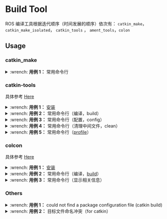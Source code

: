 # Build Tool

ROS 编译工具根据迭代顺序（时间发展的顺序）依次有： `catkin_make`，`catkin_make_isolated`， `catkin_tools` ， `ament_tools`，`colon`

## Usage

### catkin_make

<details>
    <summary>:wrench: <b>用例 1：</b>
        常用命令行
    </summary>

```bash
# 单独编译某些package
$ catkin_make -DCATKIN_WHITELIST_PACKAGES="package1;package2"
# 等价于：
$ catkin_make --only-pkg-with-deps
# 撤销白名单设置
$ catkin_make -DCATKIN_WHITELIST_PACKAGES=""

# 使用ninja进行编译（编译速度会更快，但报错信息无高亮，日志可读性差）
$ catkin_make --use-ninja
```

> [!tip]
>
>  要屏蔽某些包被编译，也可以创建一个名为 `CATKIN_IGNORE`的文件到这些包所在的目录下

</details>

### catkin-tools

具体参考 [Here](https://catkin-tools.readthedocs.io/en/latest/index.html)

<details>
    <summary>:wrench: <b>用例 1：</b>
        <a href="https://catkin-tools.readthedocs.io/en/latest/installing.html">安装</a>
    </summary>

```bash
$ sudo apt-get update
$ sudo apt-get install python3-catkin-tools
```

</details>

<details>
    <summary>:wrench: <b>用例 2：</b>
        常用命令行（编译，build）
    </summary>

```bash
# 跳过对某些已编译包的编译（实际上只是检查）
$ catkin build --start-with <pkg>
# 编译当前所处的包
$ catkin build --this
```

> [!note]
>
>  catkin build 的可查看日志 build.make.log

</details>

<details>
    <summary>:wrench: <b>用例 3：</b>
        常用命令行（配置，config）
    </summary>

```bash
# 配置编译参数
$ catkin config -DPYTHON_EXECUTABLE=/opt/conda/bin/python3 \
-DPYTHON_INCLUDE_DIR=/opt/conda/include/python3.8 \
-DPYTHON_LIBRARY=/opt/conda/lib/libpython3.8.so
# 追加配置参数
$ catkin config -a <配置参数>
# 移除配置参数
$ catkin config -r <配置参数>

# 使用catkin_make参数
$ catkin config --catkin-make-args [args]

# 配置白名单（或黑名单）
$ catkin config --whitelist/blacklist <pkg>
# 取消白名单配置
$ catkin config --no-whitelist  
```

</details>

<details>
    <summary>:wrench: <b>用例 4：</b>
         常用命令行（清理中间文件，clean）
    </summary>

```bash
# 指定删除某个package
$ catkin clean <package_name>
# 删除所有 product 
$ catkin clean --deinit
# 移除非src文件夹下的包的编译产物 
$ catkin clean --orphans
```

> [!note]
>
>  catkin clean 默认删除 ``devel`` , ``log`` 等目录，但隐藏目录 ``.catkin_tools`` , ``.catkin_workspace`` 不会清除

</details>

<details>
    <summary>:wrench: <b>用例 5：</b>
        常用命令行（<a href="https://catkin-tools.readthedocs.io/en/latest/cheat_sheet.html#profile-cookbook">profile</a>）
    </summary>

```bash
$ catkin config --profile debug -x _debug --cmake-args -DCMAKE_BUILD_TYPE=Debug
$ catkin config --profile release -x _release --cmake-args -DCMAKE_BUILD_TYPE=Release
$ catkin build --profile debug
$ catkin build --profile release

$ alias catkin_debug="catkin build --profile debug"
$ alias catkin_release="catkin build --profile release"

# -x: 文件夹后缀
```

</details>

### colcon

具体参考 [Here](https://colcon.readthedocs.io/en/released/user/quick-start.html)

<details>
    <summary>:wrench: <b>用例 1：</b>
       <a href="https://docs.ros.org/en/humble/Tutorials/Beginner-Client-Libraries/Colcon-Tutorial.html#">安装</a> 
    </summary>

```bash
# 安装
$ sudo apt install python3-colcon-common-extensions

# 配置跳转
$ echo "source /usr/share/colcon_cd/function/colcon_cd.sh" >> ~/.bashrc \
&& echo "export _colcon_cd_root=/opt/ros/humble/" >> ~/.bashrc

# 配置命令行Tab补全
$ echo "source /usr/share/colcon_argcomplete/hook/colcon-argcomplete.bash" >> ~/.bashrc

# 配置clean拓展插件
$ git clone https://github.com/ruffsl/colcon-clean
$ python3 setup.py install --user
# colcon clean
$ colcon clean packages --base-select build install
```

</details>

<details>
    <summary>:wrench: <b>用例 2：</b>
        常用命令行（编译，<a href="https://colcon.readthedocs.io/en/released/user/how-to.html">build</a>）
    </summary>

暂未发现其支持像 `catkin build` 中的 `context-aware` 功能

```bash
# 编译工作空间的所有pkg
$ colcon build
# 只编译部分包
$ colcon build --packages-select <pkg_name>
# 使用符号链接而不是复制文件进行安装
$ colon build --symlink-install

# options:
# --cmake-args -DCMAKE_BUILD_TYPE=Debug
# --event-handlers console_direct+   编译时显示所有编译信息
# --event-handlers console_cohesion+  编译完一个包后才显示它的编译信息
# --packages-select <name-of-pkg>  编译某个特定的包（不包含其依赖）
# --packages-up-to <name-of-pkg>   编译某个特定的包（包含其依赖）
# --packages-above <name-of-pkg>  重新编译某个包（和依赖这个包的相关包）

# source devel/setup.bash的等价命令
$ source install/local_setup

# 使用软链接进行安装
# 使用Ninja；
# 设置并行个数
# 日志及时输出到终端
$ colcon build --symlink-install \
--cmake-args -G Ninja \
--parallel-workers 8 \
--event-handlers console_direct+
```

</details>

<details>
    <summary>:wrench: <b>用例 3：</b>
        常用命令行（显示相关信息）
    </summary>

```bash
# 显示当前工作空间的所有包的信息
$ colcon list
# List all packages in the workspace in topological order and visualize their dependencies
$ colcon graph           
```

</details>

### Others

<details>
    <summary>:wrench: <b>用例 1：</b>
        could not find a package configuration file (catkin build)
    </summary>

![](https://natsu-akatsuki.oss-cn-guangzhou.aliyuncs.com/img/image-20210912141918386.png ':size=600')

字面意思，即找不到某个包的配置文件（e.g. .cmake 文件），一般是因为没有安装或编译该依赖包，或者没有定义 CMAKE_PREFIX_PATH，相关 CheckList 如下：

|                             案例                             |                           解决方案                           |
| :----------------------------------------------------------: | :----------------------------------------------------------: |
| apt 依赖包尚未安装<br />->依赖包缺失<br />->没有依赖包配置文件 |                          安装依赖包                          |
| 自建依赖包尚未编译<br />->依赖包缺失<br />->没有依赖包配置文件 | 编译依赖包。其中或存在编译顺序问题，检查 package.xml 文件是否指明了依赖包，以便 catkin tool 编译时能先编译特定的依赖包才编译当前包 |
| 依赖包存在<br />->依赖包配置文件存在<br />->环境变量尚未导入 | 检查是否导入了 ROS 环境变量（e.g. source /opt/ros/noetic/setup.bash）；需根据不同的终端模拟器导入不同的文件，<br />bash 对应 setup.bash，sh 对应 setup.sh，zsh 对应 setup.zsh |
| 依赖包存在<br />->依赖包配置文件存在<br />->环境变量已导入<br />->CMAKE_PREFIX_PATH 为空 | 配置文件存在，导入了 ROS 环境变量，检查是否在 CMakeLists.txt 中定义了 CMAKE_PREFIX_PATH（可能通过调用 find_package() 会导入）。在 ROS1 中在 find_package(catkin) 前不能定义 CMAKE_PREFIX_PATH，否则 find_package(catkin) 中不会将环境变量 CMAKE_PREFIX_PATH（e.g. /opt/ros/noetic）添加到 CMAKE 变量 CMAKE_PREFIX_PATH 中（相关处理逻辑参考 [Here](https://github.com/ros/catkin/issues/1161)），导致 ROS 的一系列配置文件无法被找到（一种解决方案是进行 [reorder](https://github.com/ros-perception/perception_pcl/pull/352/commits/3792938b53592422c324df734e328837107ae7e3)，即调整顺序） |

对于安装依赖包可尝试：

```bash
# 如提示 Could not find a package configuration file provided by “gazebo_plugins”
# 一般是追加 ros-$ROS_DISTRO- 前缀，下划线替换为中划线
$ sudo apt install ros-$ROS_DISTRO-gazebo-plugins
```

</details>

<details>
    <summary>:wrench: <b>用例 2：</b>
        目标文件命名冲突（for catkin）
    </summary>

![](https://natsu-akatsuki.oss-cn-guangzhou.aliyuncs.com/img/M5KhRzVvmtcWapDQ.png!thumbnail 'rslidar 和 velodyne 包的目标文件重名')

</details>